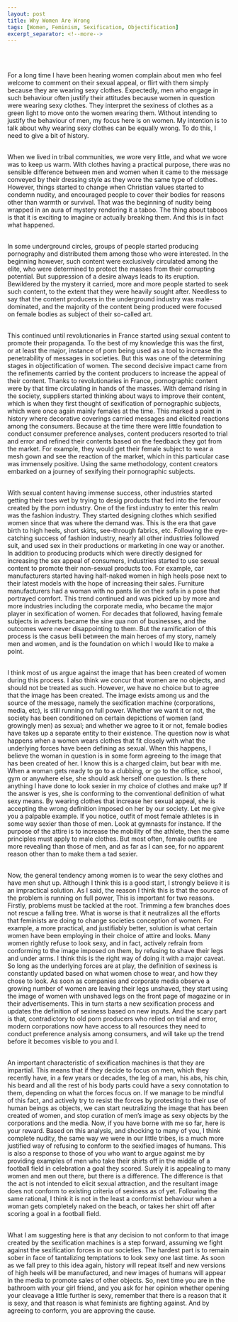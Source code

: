 ```yaml
---
layout: post
title: Why Women Are Wrong
tags: [Women, Feminism, Sexification, Objectification]
excerpt_separator: <!--more-->
---
```




<br><br>

<p align="justify">

For a long time I have been hearing women complain about men who feel welcome to comment on their sexual appeal, or flirt with them simply because they are wearing sexy clothes. Expectedly, men who engage in such behaviour often justify their attitudes because women in question were wearing sexy clothes. They interpret the sexiness of clothes as a green light to move onto the women wearing them. Without intending to justify the behaviour of men, my focus here is on women. My intention is to talk about why wearing sexy clothes can be equally wrong. <!--more-->To do this, I need to give a bit of history. <br><br>
  
When we lived in tribal communities, we wore very little, and what we wore was to keep us warm.  With clothes having a practical purpose, there was no sensible difference between men and women when it came to the message conveyed by their dressing style as they wore the same type of clothes. However, things started to change when Christian values started to condemn nudity, and encouraged people to cover their bodies for reasons other than warmth or survival. That was the beginning of nudity being wrapped in an aura of mystery rendering it a taboo. The thing about taboos is that it is exciting to imagine or actually breaking them. And this is in fact what happened. <br><br>
  
In some underground circles, groups of people started producing pornography and distributed them among those who were interested. In the beginning however, such content were exclusively circulated among the elite, who were determined to protect the masses from their corrupting potential. But suppression of a desire always leads to its eruption. Bewildered by the mystery it carried, more and more people started to seek such content, to the extent that they were heavily sought after. Needless to say that the content producers in the underground industry was male-dominated, and the majority of the content being produced were focused on female bodies as subject of their so-called art. <br><br>
  
This continued until revolutionaries in France started using sexual content to promote their propaganda. To the best of my knowledge this was the first, or at least the major, instance of porn being used as a tool to increase the penetrability of messages in societies. But this was one of the determining stages in objectification of women. The second decisive impact came from the refinements carried by the content producers to increase the appeal of their content. Thanks to revolutionaries in France, pornographic content were by that time circulating in hands of the masses. With demand rising in the society, suppliers started thinking about ways to improve their content, which is when they first thought of sexification of pornographic subjects, which were once again mainly females at the time. This marked a point in history where decorative coverings carried messages and elicited reactions among the consumers. Because at the time there were little foundation to conduct consumer preference analyses, content producers resorted to trial and error and refined their contents based on the feedback they got from the market. For example, they would get their female subject to wear a mesh gown and see the reaction of the market, which in this particular case was immensely positive. Using the same methodology, content creators embarked on a journey of sexifying their pornographic subjects. <br><br>
  
With sexual content having immense success, other industries started getting their toes wet by trying to desig products that fed into the fervour created by the porn industry. One of the first industry to enter this realm was the fashion industry. They started designing clothes which sexified women since that was where the demand was. This is the era that gave birth to high heels, short skirts, see-through fabrics, etc. Following the eye-catching success of fashion industry, nearly all other industries followed suit, and used sex in their productions or marketing in one way or another. In addition to producing products which were directly designed for increasing the sex appeal of consumers, industries started to use sexual content to promote their non-sexual products too. For example, car manufacturers started having half-naked women in high heels pose next to their latest models with the hope of increasing their sales. Furniture manufacturers had a woman with no pants lie on their sofa in a pose that portrayed comfort. This trend continued and was picked up by more and more industries including the corporate media, who became the major player in sexification of women. For decades that followed, having female subjects in adverts became the sine qua non of businesses, and the outcomes were never disappointing to them. But the ramification of this process is the casus belli between the main heroes of my story, namely men and women, and is the foundation on which I would like to make a point.<br><br>

I think most of us argue against the image that has been created of women during this process. I also think we concur that women are no objects, and should not be treated as such. However, we have no choice but to agree that the image has been created. The image exists among us and the source of the message, namely the sexification machine (corporations, media, etc), is still running on full power. Whether we want it or not, the society has been conditioned on certain depictions of women (and growingly men) as sexual; and whether we agree to it or not, female bodies have takes up a separate entity to their existence. The question now is what happens when a women wears clothes that fit closely with what the underlying forces have been defining as sexual. When this happens, I believe the woman in question is in some form agreeing to the image that has been created of her. I know this is a charged claim, but bear with me. When a woman gets ready to go to a clubbing, or go to the office, school, gym or anywhere else, she should ask herself one question. Is there anything I have done to look sexier in my choice of clothes and make up? If the answer is yes, she is conforming to the conventional definition of what sexy means. By wearing clothes that increase her sexual appeal, she is accepting the wrong definition imposed on her by our society. Let me give you a palpable example. If you notice, outfit of most female athletes is in some way sexier than those of men. Look at gymnasts for instance. If the purpose of the attire is to increase the mobility of the athlete, then the same principles must apply to male clothes. But most often, female outfits are more revealing than those of men, and as far as I can see, for no apparent reason other than to make them a tad sexier.  <br><br>

Now, the general tendency among women is to wear the sexy clothes and have men shut up. Although I think this is a good start, I strongly believe it is an impractical solution. As I said, the reason I think this is that the source of the problem is running on full power, This is important for two reasons. Firstly, problems must be tackled at the root. Trimming a few branches does not rescue a falling tree. What is worse is that it neutralizes all the efforts that feminists are doing to change societies conception of women. For example, a more practical, and justifiably better, solution is what certain women have been employing in their choice of attire and looks. Many women rightly refuse to look sexy, and in fact, actively refrain from conforming to the image imposed on them, by refusing to shave their legs and under arms. I think this is the right way of doing it with a major caveat. So long as the underlying forces are at play, the definition of sexiness is constantly updated based on what women chose to wear, and how they chose to look. As soon as companies and corporate media observe a growing number of women are leaving their legs unshaved, they start using the image of women with unshaved legs on the front page of magazine or in their advertisements. This in turn starts a new sexification process and updates the definition of sexiness based on new inputs. And the scary part is that, contradictory to old porn producers who relied on trial and error, modern corporations now have access to all resources they need to conduct preference analysis among consumers, and will take up the trend before it becomes visible to you and I. <br><br>

An important characteristic of sexification machines is that they are impartial. This means that if they decide to focus on men, which they recently have, in a few years or decades, the leg of a man, his abs, his chin, his beard and all the rest of his body parts could have a sexy connotation to them, depending on what the forces focus on. If we manage to be mindful of this fact, and actively try to resist the forces by protesting to their use of human beings as objects, we can start neutralizing the image that has been created of women, and stop curation of men’s image as sexy objects by the corporations and the media. Now, if you have borne with me so far, here is your reward. Based on this analysis, and shocking to many of you, I think complete nudity, the same way we were in our little tribes, is a much more justified way of refusing to conform to the sexified images of humans. This is also a response to those of you who want to argue against me by providing examples of men who take their shirts off in the middle of a football field in celebration a goal they scored. Surely it is appealing to many women and men out there, but there is a difference. The difference is that the act is not intended to elicit sexual attraction, and the resultant image does not conform to existing criteria of sexiness as of yet. Following the same rational, I think it is not in the least a conformist behaviour when a woman gets completely naked on the beach, or takes her shirt off after scoring a goal in a football field. <br><br>

What I am suggesting here is that any decision to not conform to that image created by the sexification machines is a step forward, assuming we fight against the sexification forces in our societies. The hardest part is to remain sober in face of tantalizing temptations to look sexy one last time. As soon as we fall prey to this idea again, history will repeat itself and new versions of high heels will be manufactured, and new images of humans will appear in the media to promote sales of other objects. So, next time you are in the bathroom with your girl friend, and you ask for her opinion whether opening your cleavage a little further is sexy, remember that there is a reason that it is sexy, and that reason is what feminists are fighting against. And by agreeing to conform, you are approving the cause.   <br><br>
  
</p>  
  <br><br><br><br>
